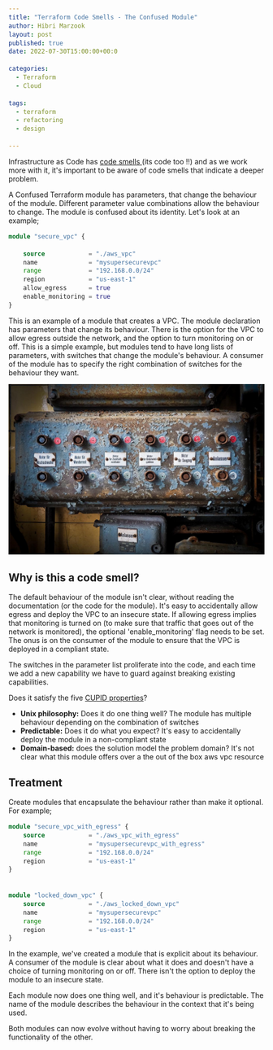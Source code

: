 ```yaml
---
title: "Terraform Code Smells - The Confused Module"
author: Hibri Marzook
layout: post
published: true
date: 2022-07-30T15:00:00+00:0

categories:
  - Terraform
  - Cloud

tags:
  - terraform
  - refactoring
  - design

---
```



Infrastructure as Code has [code smells ](https://en.wikipedia.org/wiki/Code_smell)(its code too !!) and as we work more with it, it's important to be aware of code smells that indicate a deeper problem.

A Confused Terraform module has parameters, that change the behaviour of the module. Different parameter value combinations allow the behaviour to change. The module is confused about its identity.
Let's look at an example;

```terraform
module "secure_vpc" {

	source            = "./aws_vpc"
	name              = "mysupersecurevpc"
	range             = "192.168.0.0/24"
	region            = "us-east-1"
	allow_egress      = true
	enable_monitoring = true
}

```

This is an example of a module that creates a VPC. The module declaration has parameters that change its behaviour.  There is the option for the VPC to allow egress outside the network, and the option to turn monitoring on or off.
This is a simple example, but modules tend to have long lists of parameters, with switches that change the module's behaviour. A consumer of the module has to specify the right combination of switches for the behaviour they want.

![switches.png](/public/images/2022-07-30-terraform-smells-confused-module-switches.png)

## Why is this a code smell?

The default behaviour of the module isn't clear, without reading the documentation (or the code for the module). It's easy to accidentally allow egress and deploy the VPC to an insecure state. If allowing egress implies that monitoring is turned on (to make sure that traffic that goes out of the network is monitored), the optional 'enable_monitoring' flag needs to be set. The onus is on the consumer of the module to ensure that the VPC is deployed in a compliant state.

The switches in the parameter list proliferate into the code, and each time we add a new capability we have to guard against breaking existing capabilities.

Does it satisfy the five [CUPID properties](https://dannorth.net/2022/02/10/cupid-for-joyful-coding/)? 

* **Unix philosophy:** Does it do one thing well? The module has multiple behaviour depending on the combination of switches
* **Predictable:** Does it do what you expect? It's easy to accidentally deploy the module in a non-compliant state
* **Domain-based:** does the solution model the problem domain? It's not clear what this module offers over a the out of the box aws vpc resource

## Treatment

Create modules that encapsulate the behaviour rather than make it optional.
For example;

```terraform
module "secure_vpc_with_egress" {
	source            = "./aws_vpc_with_egress"
	name              = "mysupersecurevpc_with_egress"
	range             = "192.168.0.0/24"
	region            = "us-east-1"
}


module "locked_down_vpc" {
	source            = "./aws_locked_down_vpc"
	name              = "mysupersecurevpc"
	range             = "192.168.0.0/24"
	region            = "us-east-1"
}
```

In the example, we've created a module that is explicit about its behaviour. A consumer of the module is clear about what it does and doesn't have a choice of turning monitoring on or off. There isn't the option to deploy the module to an insecure state. 

Each module now does one thing well, and it's behaviour is predictable. The name of the module describes the behaviour in the context that it's being used.

Both modules can now evolve without having to worry about breaking the functionality of the other.


